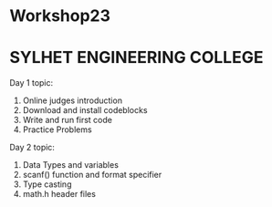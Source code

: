 # Workshop23
# SYLHET ENGINEERING COLLEGE #

Day 1 topic:
  1. Online judges introduction
  2. Download and install codeblocks
  3. Write and run first code
  4. Practice Problems

Day 2 topic:
  1. Data Types and variables
  2. scanf() function and format specifier
  3. Type casting
  4. math.h header files
